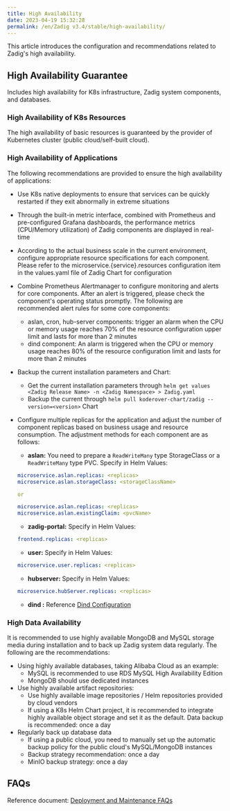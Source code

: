 ```yaml
---
title: High Availability
date: 2023-04-19 15:32:28
permalink: /en/Zadig v3.4/stable/high-availability/
---
```


This article introduces the configuration and recommendations related to Zadig's high availability.

## High Availability Guarantee

Includes high availability for K8s infrastructure, Zadig system components, and databases.

### High Availability of K8s Resources
The high availability of basic resources is guaranteed by the provider of Kubernetes cluster (public cloud/self-built cloud).

### High Availability of Applications
The following recommendations are provided to ensure the high availability of applications:
- Use K8s native deployments to ensure that services can be quickly restarted if they exit abnormally in extreme situations
- Through the built-in metric interface, combined with Prometheus and pre-configured Grafana dashboards, the performance metrics (CPU/Memory utilization) of Zadig components are displayed in real-time
- According to the actual business scale in the current environment, configure appropriate resource specifications for each component. Please refer to the microservice.{service}.resources configuration item in the values.yaml file of Zadig Chart for configuration
- Combine Prometheus Alertmanager to configure monitoring and alerts for core components. After an alert is triggered, please check the component's operating status promptly. The following are recommended alert rules for some core components:
  - aslan, cron, hub-server components: trigger an alarm when the CPU or memory usage reaches 70% of the resource configuration upper limit and lasts for more than 2 minutes
  - dind component: An alarm is triggered when the CPU or memory usage reaches 80% of the resource configuration limit and lasts for more than 2 minutes
- Backup the current installation parameters and Chart:
  - Get the current installation parameters through `helm get values <Zadig Release Name> -n <Zadig Namespace> > Zadig.yaml`
  - Backup the current through `helm pull koderover-chart/zadig --version=<version>` Chart
- Configure multiple replicas for the application and adjust the number of component replicas based on business usage and resource consumption. The adjustment methods for each component are as follows:
  - **aslan:** You need to prepare a `ReadWriteMany` type StorageClass or a `ReadWriteMany` type PVC. Specify in Helm Values:
  ```yaml
  microservice.aslan.replicas: <replicas>
  microservice.aslan.storageClass: <storageClassName>

  or
  
  microservice.aslan.replicas: <replicas>
  microservice.aslan.existingClaim: <pvcName>
  ```
  - **zadig-portal:** Specify in Helm Values:
  ``` yaml
  frontend.replicas: <replicas>
  ```
  - **user:** Specify in Helm Values:
  ```yaml
  microservice.user.replicas: <replicas>
  ```

  - **hubserver:** Specify in Helm Values:
  ```yaml
  microservice.hubServer.replicas: <replicas>
  ```
  - **dind :** Reference [Dind Configuration](/en/Zadig%20v3.4/pages/cluster_manage/#dind-%E8%B5%84%E6%BA%90%E9%85%8D%E7%BD%AE)

### High Data Availability
It is recommended to use highly available MongoDB and MySQL storage media during installation and to back up Zadig system data regularly. The following are the recommendations:

- Using highly available databases, taking Alibaba Cloud as an example:
    - MySQL is recommended to use RDS MySQL High Availability Edition
    - MongoDB should use dedicated instances
- Use highly available artifact repositories:
  - Use highly available image repositories / Helm repositories provided by cloud vendors
  - If using a K8s Helm Chart project, it is recommended to integrate highly available object storage and set it as the default. Data backup is recommended: once a day
- Regularly back up database data
  - If using a public cloud, you need to manually set up the automatic backup policy for the public cloud's MySQL/MongoDB instances
  - Backup strategy recommendation: once a day
  - MinIO backup strategy: once a day

## FAQs

Reference document: [Deployment and Maintenance FAQs](/en/Zadig%20v3.4/faq/debug-system/)